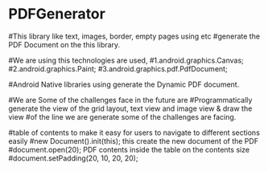 # PDFGenerator

#This library like text, images, border, empty pages using etc 
#generate the PDF Document on the this library.

#We are using this technologies are used,
#1.android.graphics.Canvas;
#2.android.graphics.Paint;
#3.android.graphics.pdf.PdfDocument;

#Android Native libraries using generate the Dynamic PDF document.

#We are Some of the challenges face in the future are
#Programmatically generate the view of the grid layout, text view and image view & draw the view 
#of the line we are generate some of the challenges are facing.

#table of contents to make it easy for users to navigate to different sections easily
#new Document().init(this); this create the new document of the PDF
#document.open(20); PDF contents inside the table on the contents size
#document.setPadding(20, 10, 20, 20);
